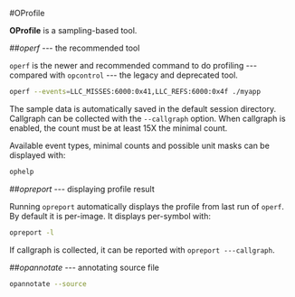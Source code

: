 #OProfile

**OProfile** is a sampling-based tool.

##*operf* --- the recommended tool

`operf` is the newer and recommended command to do profiling --- compared with `opcontrol` --- the legacy and deprecated tool.

```bash
operf --events=LLC_MISSES:6000:0x41,LLC_REFS:6000:0x4f ./myapp
```

The sample data is automatically saved in the default session directory. Callgraph can be collected with the `--callgraph` option. When callgraph is enabled, the count must be at least 15X the minimal count.

Available event types, minimal counts and possible unit masks can be displayed with:
```bash
ophelp
```

##*opreport* --- displaying profile result

Running `opreport` automatically displays the profile from last run of `operf`. By default it is per-image. It displays per-symbol with:
```bash
opreport -l
```

If callgraph is collected, it can be reported with `opreport ---callgraph`.

##*opannotate* --- annotating source file
```bash
opannotate --source
```
